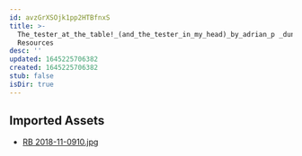 ```yaml
---
id: avzGrXSOjk1pp2HTBfnxS
title: >-
  The_tester_at_the_table!_(and_the_tester_in_my_head)_by_adrian_p _dunston 1
  Resources
desc: ''
updated: 1645225706382
created: 1645225706382
stub: false
isDir: true
---
```

## Imported Assets
- [RB 2018-11-0910.jpg](/assets/rb-2018-11-0910-QBWei8bzCE5G.jpg)
